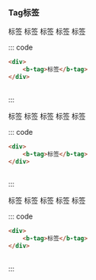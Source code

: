 ### Tag标签

<div>
    <b-tag :backcolor="backcolor1" >标签</b-tag>
    <b-tag :backcolor="backcolor2" >标签</b-tag>
    <b-tag :backcolor="backcolor3" >标签</b-tag>
    <b-tag :backcolor="backcolor4" >标签</b-tag>
    <b-tag >标签</b-tag>
</div>

::: code
```html
<div>
    <b-tag>标签</b-tag>
</div>
 
```
:::


<div>
    <b-tag :backcolor="backcolor1" closeable>标签</b-tag>
    <b-tag :backcolor="backcolor2" closeable>标签</b-tag>
    <b-tag :backcolor="backcolor3" closeable>标签</b-tag>
    <b-tag :backcolor="backcolor4" closeable>标签</b-tag>
    <b-tag closeable>标签</b-tag>
</div>

::: code
```html
<div>
    <b-tag>标签</b-tag>
</div>
 
```
:::


<div>
    <b-tag type="dots" :color="backcolor1" closeable>标签</b-tag>
     <b-tag type="dots" :color="backcolor2"  closeable>标签</b-tag>
    <b-tag type="dots" :color="backcolor3" closeable>标签</b-tag>
    <b-tag type="dots" :color="backcolor4" closeable>标签</b-tag>
    <b-tag type="dots" closeable>标签</b-tag>
</div>

::: code
```html
<div>
    <b-tag>标签</b-tag>
</div>
 
```
:::



  <script>
    export default {
        data () {
            return {
                color1:'warning',
                backcolor1:"primary",
                backcolor2:"success",
                backcolor3:"warning",
                backcolor4:"error"
            }
        },
        methods: {
        }
    }
</script>

